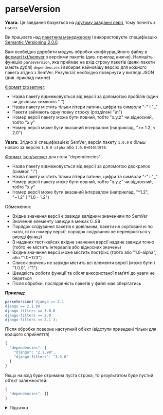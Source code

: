 # parseVersion

**Увага:** Це завдання базується на [другому завданні серії](tracks/semver/selectVersion), тому почніть з нього.

Ви працюєте над [пакетним менеджером](https://uk.wikipedia.org/wiki/Система_керування_пакунками) і використовуєте специфікацію [Semantic Versioning 2.0.0](https://semver.org/spec/v2.0.0.html).

Вам необхідно доробити модуль обробки конфігураційного файлу в [форматі txt/semver](https://pip.pypa.io/en/stable/reference/requirements-file-format/) з версіями пакетів (див. приклад нижче). Напишіть функцію `parseVersion`, яка приймає на вхід строку пакетів (деякі пакети мають дублі) `dependencies` і вибирає найновішу версію для кожного пакета згідно з SemVer. Результат необхідно повернути у вигляді JSON (див. приклад нижче)

[Формат txt/semver](https://pip.pypa.io/en/stable/reference/requirement-specifiers/):

- Назва пакету відмежовується від версії за допомогою пробілів (один чи декілька символів " ")
- Назва пакету містить тільки літери латини, цифри та символи "-" і "_"
- Пакети займають одну повну строку (розділені "\n")
- Номер версії пакету може бути повний, тобто "x.y.z" чи відносний, тобто "x.y"
- Номер версії може бути вказаний інтервалом (наприклад, ">= 1.2, < 2.0")

**Увага:** Згідно зі специфікацією SemVer, версія пакету `1.0.0` є більш новою за версію `1.0.0-alpha` або `1.0.0+01011970`.

[Формат json/semver](https://docs.npmjs.com/specifying-dependencies-and-devdependencies-in-a-package-json-file) для поля "dependencies"

- Назва пакету відмежовується від версії за допомогою двокрапок (символ ":")
- Назва пакету містить тільки літери латини, цифри та символи "-" і "_"
- Номер версії пакету може бути повний, тобто "x.y.z" чи відносний, тобто "x.y"
- Номер версії може бути вказаний інтервалом (наприклад, "^1.2", "~1.2" і "1.0 - 1.2")

Обмеження:

- Вхідне значення версії є завжди валідним значенням по SemVer
- Значення елементу завжди в межах 0..99
- Порядок слідування пакетів є довільним, пакети не сортовані ні по назві, ні по номеру версії; порядок слідування не перевіряється у виводі функції
- В наданих тест-кейсах вхідне значення версії надане завжди точно (тобто не містить інтервалів або відносних значень)
- Вхідне значення версії може містить постфікс (тобто або "1.0-alpha", або "1.0+123")
- Список значень не завжди містить всі елементи версії (може бути і "1.0.0", і "1")
- Швидкість роботи функції та обсяг використаної памʼяті до уваги не береться
- Після обробки, послідовність пакетів у файлі має зберігатись

**Приклад:**

```js
parseVersion(`django == 2.1
django == 2.1.99
django-filters == 3.0.0
django-filters == 2.0
django-filters == 2.1`);
```

Після обробки поверне наступний обʼєкт (відступи приведені тільки для кращого сприйняття)

```js
{
  "dependencies": {
    "django": "2.1.99",
    "django-filters": "3.0.0"
  }
}
```

Якщо на вхід буде отримана пуста строка, то результатом буде пустий обʼєкт залежностей:

```js
{
  "dependencies": {}
}
```

<details>
  <summary>Підказка</summary>

---

  ## Алгоритм дій

  1. ...

</details>
